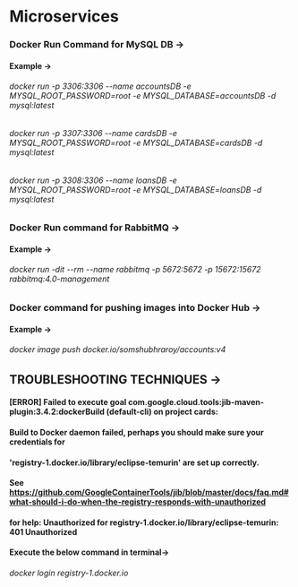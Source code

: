 # Microservices

### Docker Run Command for MySQL DB ->
#### Example ->
###### docker run -p 3306:3306 --name accountsDB -e MYSQL_ROOT_PASSWORD=root -e MYSQL_DATABASE=accountsDB -d mysql:latest 
###### docker run -p 3307:3306 --name cardsDB -e MYSQL_ROOT_PASSWORD=root -e MYSQL_DATABASE=cardsDB -d mysql:latest
###### docker run -p 3308:3306 --name loansDB -e MYSQL_ROOT_PASSWORD=root -e MYSQL_DATABASE=loansDB -d mysql:latest

### Docker Run command for RabbitMQ ->   
#### Example ->
###### docker run -dit --rm --name rabbitmq -p 5672:5672 -p 15672:15672 rabbitmq:4.0-management

### Docker command for pushing images into Docker Hub ->
#### Example ->
###### docker image push docker.io/somshubhraroy/accounts:v4





## TROUBLESHOOTING TECHNIQUES ->

#### [ERROR] Failed to execute goal com.google.cloud.tools:jib-maven-plugin:3.4.2:dockerBuild (default-cli) on project cards: 
#### Build to Docker daemon failed, perhaps you should make sure your credentials for 
#### 'registry-1.docker.io/library/eclipse-temurin' are set up correctly. 
#### See https://github.com/GoogleContainerTools/jib/blob/master/docs/faq.md#what-should-i-do-when-the-registry-responds-with-unauthorized
#### for help: Unauthorized for registry-1.docker.io/library/eclipse-temurin: 401 Unauthorized

#### Execute the below command in terminal->
###### docker login registry-1.docker.io